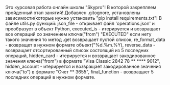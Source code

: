 Это курсовая работа онлайн школы "Skypro"! В которой закрепляем пройденный этап занятий! Добавлен .gitognore, установлены зависимости(которые нужно установить "pip install requirements.txt"! В файле utils.py функций: json_file - открывает файл 'operations.json' и преобразует в объект Python, executed_is - итерируется и возвращает все операций со значением ключа("from") "EXECUTED" если нету такого значения то метод .get возвращает пустой список,  re_format_data - возвращет в нужном формате объект("%d.%m.%Y), reverse_data - возвращает отсортированный список состоящий из 5 последних операций, hidden_card - итерируется и возвращает закодированное значения ключа("from") в формате "Visa Classic 2842 78 ** **** 9012", hidden_account - итерируется и возвращает закодированное значения ключа("to") в формате "Счет ** 3655", final_function - возвращает 5 последних операций в нужном формате.
